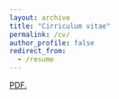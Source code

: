 ```yaml
---
layout: archive
title: "Cirriculum vitae"
permalink: /cv/
author_profile: false
redirect_from:
  - /resume
---
```


<a href="zorian15.github.io/files/cv.pdf" target="_blank">PDF.</a>
